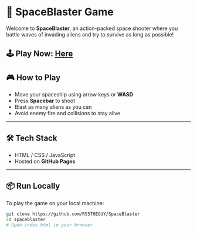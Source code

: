 # 👾 SpaceBlaster Game

Welcome to **SpaceBlaster**, an action-packed space shooter where you battle waves of invading aliens and try to survive as long as possible!

🕹️ **Play Now**: [Here](https://r55theguy.github.io/SpaceBlaster/) 
---

## 🎮 How to Play

- Move your spaceship using arrow keys or **WASD**
- Press **Spacebar** to shoot
- Blast as many aliens as you can
- Avoid enemy fire and collisions to stay alive

---

## 🛠 Tech Stack

- HTML / CSS / JavaScript  
- Hosted on **GitHub Pages**

---

## 📦 Run Locally

To play the game on your local machine:

```bash
git clone https://github.com/R55THEGUY/SpaceBlaster
cd spaceblaster
# Open index.html in your browser
